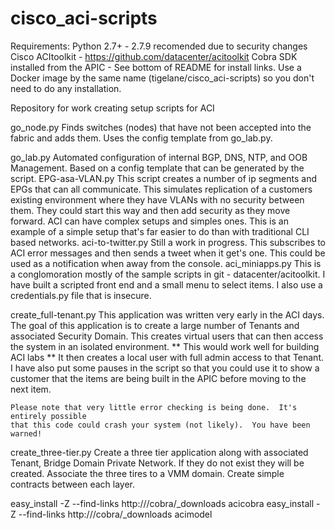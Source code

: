 cisco_aci-scripts
=========
Requirements: 
    Python 2.7+ - 2.7.9 recomended due to security changes
    Cisco ACItoolkit - https://github.com/datacenter/acitoolkit
    Cobra SDK installed from the APIC - See bottom of README for install links.
    Use a Docker image by the same name (tigelane/cisco_aci-scripts) so you don't need to do any installation.
    
Repository for work creating setup scripts for ACI

go_node.py
    Finds switches (nodes) that have not been accepted into the fabric and adds them.  Uses the config
    template from go_lab.py.
    
go_lab.py
    Automated configuration of internal BGP, DNS, NTP, and OOB Management.  Based on a config template
    that can be generated by the script.
EPG-asa-VLAN.py
    This script creates a number of ip segments and EPGs that can all communicate.  This simulates
    replication of a customers existing environment where they have VLANs with no security between them.
    They could start this way and then add security as they move forward.  ACI can have complex setups
    and simples ones.  This is an example of a simple setup that's far easier to do than with traditional
    CLI based networks.
aci-to-twitter.py
    Still a work in progress.  This subscribes to ACI error messages and then sends a tweet when it
    get's one.  This could be used as a notification when away from the console.
aci_miniapps.py
    This is a conglomoration mostly of the sample scripts in git - datacenter/acitoolkit.
    I have built a scripted front end and a small menu to select items.  I also use a credentials.py
    file that is insecure.

create_full-tenant.py
    This application was written very early in the ACI days.
    The goal of this application is to create a large number of Tenants and associated Security Domain.
    This creates virtual users that can then access the system in an isolated environment.
    **  This would work well for building ACI labs  **
    It then creates a local user with full admin access to that Tenant.
    I have also put some pauses in the script so that you could use it to show a customer
    that the items are being built in the APIC before moving to the next item.
    
    Please note that very little error checking is being done.  It's entirely possible 
    that this code could crash your system (not likely).  You have been warned!

create_three-tier.py
    Create a three tier application along with associated Tenant, Bridge Domain
    Private Network.  If they do not exist they will be created.
    Associate the three tires to a VMM domain.
    Create simple contracts between each layer.



easy_install -Z --find-links http://<apic>/cobra/_downloads acicobra
easy_install -Z --find-links http://<apic>/cobra/_downloads acimodel
